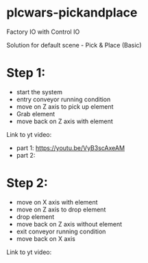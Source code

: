# plcwars-pickandplace
Factory IO with Control IO

Solution for default scene - Pick & Place (Basic) 

# Step 1:
* start the system
* entry conveyor running condition
* move on Z axis to pick up element
* Grab element
* move back on Z axis with element

Link to yt video:
 * part 1: https://youtu.be/VyB3scAxeAM
 * part 2:

# Step 2:
* move on X axis with element
* move on Z axis to drop element
* drop element
* move back on Z axis without element
* exit conveyor running condition
* move back on X axis

Link to yt video:
